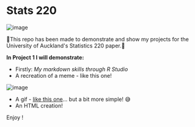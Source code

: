 # Stats 220

![image](https://user-images.githubusercontent.com/122334820/224211757-c5acb037-4b9f-42c2-8fea-7e46c7183498.png)

🤩This repo has been made to demonstrate and show my projects for the University of Auckland's Statistics 220 paper.🤩

**In Project 1 I will demonstrate:**
- Firstly: *My markdown skills through R Studio*
- A recreation of a meme - like this one!

![image](https://user-images.githubusercontent.com/122334820/224212304-4b2fb274-452d-4d37-ac21-936e234cb98d.png)
- A gif - [like this one](https://tenor.com/en-GB/view/kitten-cat-typing-typing-cat-thank-goodness-gif-16601149)... but a bit more simple! 😅
- An HTML creation!

Enjoy !
